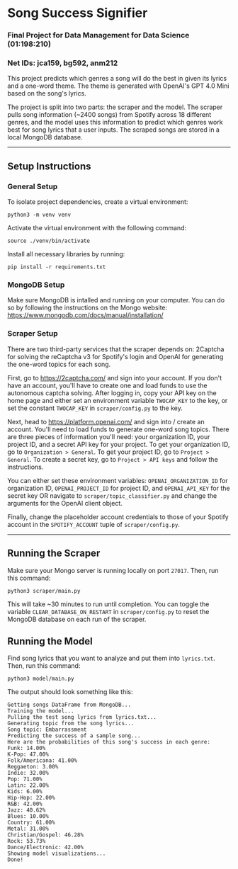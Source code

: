 # Song Success Signifier 
### Final Project for Data Management for Data Science (01:198:210)
### Net IDs: jca159, bg592, anm212

This project predicts which genres a song will do the best in given its lyrics and a one-word theme. The theme is generated with OpenAI's GPT 4.0 Mini based on the song's lyrics.

The project is split into two parts: the scraper and the model. The scraper pulls song information (~2400 songs) from Spotify across 18 different genres, and the model uses this information to predict which genres work best for song lyrics that a user inputs. The scraped songs are stored in a local MongoDB database.

---

## Setup Instructions
### General Setup
To isolate project dependencies, create a virtual environment:
```
python3 -m venv venv
```
Activate the virtual environment with the following command:
```
source ./venv/bin/activate
```
Install all necessary libraries by running:
```
pip install -r requirements.txt
```
### MongoDB Setup
Make sure MongoDB is intalled and running on your computer. You can do so by following the instructions on the Mongo website:
https://www.mongodb.com/docs/manual/installation/

### Scraper Setup
There are two third-party services that the scraper depends on: 2Captcha for solving the reCaptcha v3 for Spotify's login and OpenAI for generating the one-word topics for each song.

First, go to https://2captcha.com/ and sign into your account. If you don't have an account, you'll have to create one and load funds to use the autonomous captcha solving. After logging in, copy your API key on the home page and either set an environment variable `TWOCAP_KEY` to the key, or set the constant `TWOCAP_KEY` in `scraper/config.py` to the key.

Next, head to https://platform.openai.com/ and sign into / create an account. You'll need to load funds to generate one-word song topics. There are three pieces of information you'll need: your organization ID, your project ID, and a secret API key for your project. To get your organization ID, go to `Organization > General`. To get your project ID, go to `Project > General`. To create a secret key, go to `Project > API keys` and follow the instructions.

You can either set these environment variables: `OPENAI_ORGANIZATION_ID` for organization ID, `OPENAI_PROJECT_ID` for project ID, and `OPENAI_API_KEY` for the secret key OR navigate to `scraper/topic_classifier.py` and change the arguments for the OpenAI client object.

Finally, change the placeholder account credentials to those of your Spotify account in the `SPOTIFY_ACCOUNT` tuple of `scraper/config.py`.

---
## Running the Scraper
Make sure your Mongo server is running locally on port `27017`. Then, run this command:
```
python3 scraper/main.py
```
This will take ~30 minutes to run until completion. You can toggle the variable `CLEAR_DATABASE_ON_RESTART` in `scraper/config.py` to reset the MongoDB database on each run of the scraper.

## Running the Model
Find song lyrics that you want to analyze and put them into `lyrics.txt`. Then, run this command:
```
python3 model/main.py
```
The output should look something like this:
```
Getting songs DataFrame from MongoDB...
Training the model...
Pulling the test song lyrics from lyrics.txt...
Generating topic from the song lyrics...
Song topic: Embarrassment
Predicting the success of a sample song...
Here are the probabilities of this song's success in each genre:
Funk: 14.00%
K-Pop: 47.00%
Folk/Americana: 41.00%
Reggaeton: 3.00%
Indie: 32.00%
Pop: 71.00%
Latin: 22.00%
Kids: 6.00%
Hip-Hop: 22.00%
R&B: 42.00%
Jazz: 40.62%
Blues: 10.00%
Country: 61.00%
Metal: 31.00%
Christian/Gospel: 46.28%
Rock: 53.73%
Dance/Electronic: 42.00%
Showing model visualizations...
Done!
```
